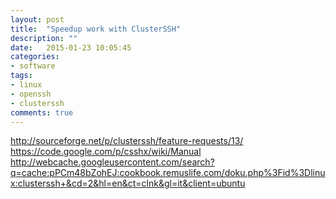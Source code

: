 ```yaml
---
layout: post
title:  "Speedup work with ClusterSSH"
description: ""
date:   2015-01-23 10:05:45
categories:
- software
tags:
- linux
- openssh
- clusterssh
comments: true
---
```


http://sourceforge.net/p/clusterssh/feature-requests/13/
https://code.google.com/p/csshx/wiki/Manual
http://webcache.googleusercontent.com/search?q=cache:pPCm48bZohEJ:cookbook.remuslife.com/doku.php%3Fid%3Dlinux:clusterssh+&cd=2&hl=en&ct=clnk&gl=it&client=ubuntu

